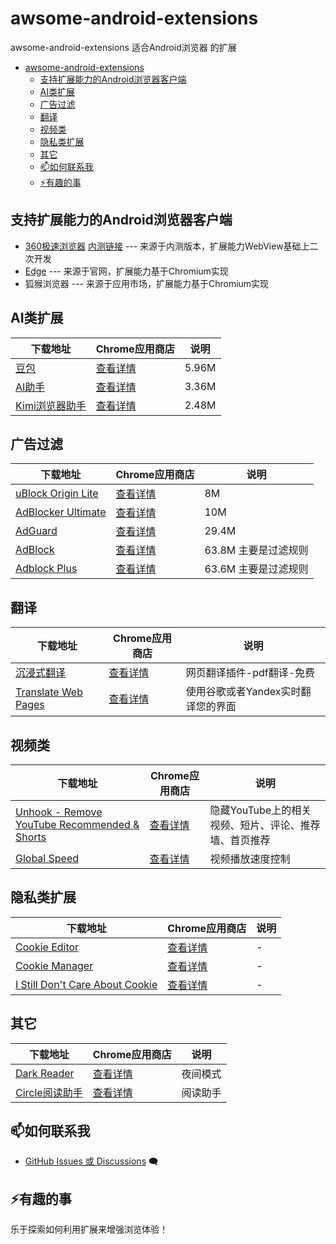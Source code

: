 # awsome-android-extensions

awsome-android-extensions 适合Android浏览器 的扩展

- [awsome-android-extensions](#awsome-android-extensions)
  - [支持扩展能力的Android浏览器客户端](#支持扩展能力的android浏览器客户端)
  - [AI类扩展](#ai类扩展)
  - [广告过滤](#广告过滤)
  - [翻译](#翻译)
  - [视频类](#视频类)
  - [隐私类扩展](#隐私类扩展)
  - [其它](#其它)
  - [📫如何联系我](#如何联系我)
  - [⚡有趣的事](#有趣的事)




## 支持扩展能力的Android浏览器客户端

- [360极速浏览器](https://h5.mse.360.cn/lite/index.html) [内测链接](https://easydoc.soft.360.cn/doc?project=0371e6ffdd6e1d7b3a679f8107340405&doc=a7cf5240b8808e3f6a62aba82f907da0&config=title_menu_toc) --- 来源于内测版本，扩展能力WebView基础上二次开发
- [Edge](https://play.google.com/store/apps/details?id=com.microsoft.emmx) --- 来源于官网，扩展能力基于Chromium实现
- 狐猴浏览器 --- 来源于应用市场，扩展能力基于Chromium实现


## AI类扩展

| 下载地址  | Chrome应用商店 | 说明 |
| ----- | ----- | ----- |
| [豆包](data/extensions/202411_豆包_1.13.3.crx)| [查看详情](https://chromewebstore.google.com/detail/%E8%B1%86%E5%8C%85%EF%BC%8C%E6%B5%8F%E8%A7%88%E5%99%A8-ai-%E5%8A%A9%E6%89%8B/dbjibobgilijgolhjdcbdebjhejelffo?hl=zh-CN&utm_source=ext_sidebar)       |5.96M|
| [AI助手](data/extensions/202411_AI助手_1.3.1.crx)| [查看详情](https://chromewebstore.google.com/detail/ai%E5%8A%A9%E6%89%8B/fdcmomajekgiigcalflcbjbkemogcbaf)       |3.36M|
| [Kimi浏览器助手](data/extensions/202411_Kimi浏览器助手_1.1.2.crx)| [查看详情](https://chromewebstore.google.com/detail/kimi-%E6%B5%8F%E8%A7%88%E5%99%A8%E5%8A%A9%E6%89%8B/caejcfciegnnnepdhaopdogngbmojodl)       |2.48M|



## 广告过滤

| 下载地址  | Chrome应用商店 | 说明 |
| ----- | ----- | ----- |
| [uBlock Origin Lite](data/extensions/202409_uBlock-Origin-Lite-2024.9.12.1004.crx)| [查看详情](https://chromewebstore.google.com/detail/ublock-origin-lite/ddkjiahejlhfcafbddmgiahcphecmpfh?hl=zh-CN&utm_source=ext_sidebar)       |8M|
| [AdBlocker Ultimate](data/extensions/202409_AdBlocker-Ultimate-4.0.38.crx)| [查看详情](https://chromewebstore.google.com/detail/adblocker-ultimate/ohahllgiabjaoigichmmfljhkcfikeof?hl=zh-CN&gl=US)|10M|
| [AdGuard](data/extensions/202409_AdGuard-5.0.97.crx)| [查看详情](https://chromewebstore.google.com/detail/adguard-%E5%B9%BF%E5%91%8A%E6%8B%A6%E6%88%AA%E5%99%A8/bgnkhhnnamicmpeenaelnjfhikgbkllg?hl=zh-CN&utm_source=ext_sidebar)|29.4M |
| [AdBlock](data/extensions/202409_AdBlock-6.9.1.crx)| [查看详情](https://chromewebstore.google.com/detail/adblock-%E6%8B%A6%E6%88%AA%E6%95%B4%E4%B8%AA%E7%BD%91%E7%BB%9C%E7%9A%84%E5%B9%BF%E5%91%8A/gighmmpiobklfepjocnamgkkbiglidom?hl=zh-CN&utm_source=ext_sidebar)|63.8M 主要是过滤规则|
| [Adblock Plus](data/extensions/202409_Adblock-Plus-4.7.crx)| [查看详情](https://chromewebstore.google.com/detail/adblock-plus-%E5%85%8D%E8%B4%B9%E7%9A%84%E5%B9%BF%E5%91%8A%E6%8B%A6%E6%88%AA%E5%99%A8/cfhdojbkjhnklbpkdaibdccddilifddb?hl=zh-CN&utm_source=ext_sidebar) |63.6M 主要是过滤规则|

## 翻译

| 下载地址  | Chrome应用商店 | 说明 | 
| ----- | ----- | ----- |
| [沉浸式翻译](data/extensions/202409_沉浸式翻译-1.9.6.crx)|[查看详情](https://chromewebstore.google.com/detail/%E6%B2%89%E6%B5%B8%E5%BC%8F%E7%BF%BB%E8%AF%91-%E7%BD%91%E9%A1%B5%E7%BF%BB%E8%AF%91%E6%8F%92%E4%BB%B6-pdf%E7%BF%BB%E8%AF%91-%E5%85%8D%E8%B4%B9/bpoadfkcbjbfhfodiogcnhhhpibjhbnh?hl=zh-CN&utm_source=ext_sidebar) |网页翻译插件-pdf翻译-免费|
| [Translate Web Pages](data/extensions/202409_TWP_10.0.1.0.crx)|[查看详情](https://github.com/FilipePS/Traduzir-paginas-web)|使用谷歌或者Yandex实时翻译您的界面

## 视频类

| 下载地址  | Chrome应用商店 | 说明 | 
| ----- | ----- | ----- |
| [Unhook - Remove YouTube Recommended & Shorts](data/extensions/202409_Unhook-Remove-YouTube-Recommended-1.6.8.0.crx)| [查看详情](https://chromewebstore.google.com/detail/unhook-remove-youtube-rec/khncfooichmfjbepaaaebmommgaepoid?hl=zh-CN&utm_source=ext_sidebar) |隐藏YouTube上的相关视频、短片、评论、推荐墙、首页推荐|
| [Global Speed](data/extensions/202408_Global-Speed-3.0.9971.crx)| [查看详情](https://chromewebstore.google.com/detail/global-speed-%E8%A7%86%E9%A2%91%E9%80%9F%E5%BA%A6%E6%8E%A7%E5%88%B6/jpbjcnkcffbooppibceonlgknpkniiff?hl=zh-CN&utm_source=ext_sidebar)|视频播放速度控制|

## 隐私类扩展

| 下载地址  | Chrome应用商店 | 说明 |
| ----- | ----- | ----- |
| [Cookie Editor](data/extensions/202408_Cookie-Editor-1.13.0.crx)| [查看详情](https://chromewebstore.google.com/detail/cookie-editor/hlkenndednhfkekhgcdicdfddnkalmdm?hl=zh-CN&utm_source=ext_sidebar)|-|
| [Cookie Manager](data/extensions/202408_Cookie-Manager-0.0.2.crx)| [查看详情](https://chromewebstore.google.com/detail/cookiemanager-cookie-edit/hdhngoamekjhmnpenphenpaiindoinpo?hl=zh-CN&utm_source=ext_sidebar)|-|
| [I Still Don't Care About Cookie](data/extensions/202408_i-still-dont-care-about-cookie-1.1.4.crx)|  [查看详情](https://chromewebstore.google.com/detail/i-still-dont-care-about-c/edibdbjcniadpccecjdfdjjppcpchdlm?hl=zh-CN&utm_source=ext_sidebar)|-|

## 其它

| 下载地址  | Chrome应用商店 | 说明 |
| ----- | ----- | ----- |
| [Dark Reader](data/extensions/202408_dark-reader_4.9.88.crx)|  [查看详情](https://chromewebstore.google.com/detail/dark-reader/eimadpbcbfnmbkopoojfekhnkhdbieeh?hl=zh-CN&utm_source=ext_sidebar)|夜间模式|
| [Circle阅读助手](data/extensions/202411_Circle阅读助手3.2.3.0.crx)|  [查看详情](https://chromewebstore.google.com/detail/circle-%E9%98%85%E8%AF%BB%E5%8A%A9%E6%89%8B/dhpfcgilccfkodnhbllpiaabofjbjcbg)|阅读助手|


## 📫如何联系我
- [GitHub Issues 或 Discussions](https://github.com/JT-999/awsome-android-extensions/issues) 🗨️ 

## ⚡有趣的事
乐于探索如何利用扩展来增强浏览体验！